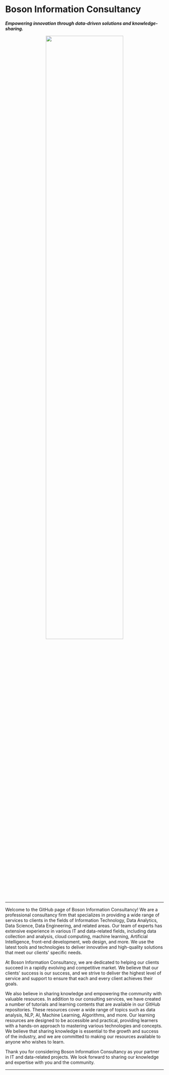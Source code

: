 # Boson Information Consultancy

***Empowering innovation through data-driven solutions and knowledge-sharing.***

<p align="center"><img src="https://user-images.githubusercontent.com/19381768/226313787-4edd332f-5c78-479d-b9ad-88e5c7ad8813.png" width=70%></p>

---
Welcome to the GitHub page of Boson Information Consultancy! We are a professional consultancy firm that specializes in providing a wide range of services to clients in the fields of Information Technology, Data Analytics, Data Science, Data Engineering, and related areas. Our team of experts has extensive experience in various IT and data-related fields, including data collection and analysis, cloud computing, machine learning, Artificial Intelligence, front-end development, web design, and more. We use the latest tools and technologies to deliver innovative and high-quality solutions that meet our clients' specific needs.

At Boson Information Consultancy, we are dedicated to helping our clients succeed in a rapidly evolving and competitive market. We believe that our clients' success is our success, and we strive to deliver the highest level of service and support to ensure that each and every client achieves their goals.

We also believe in sharing knowledge and empowering the community with valuable resources. In addition to our consulting services, we have created a number of tutorials and learning contents that are available in our GitHub repositories. These resources cover a wide range of topics such as data analysis, NLP, AI, Machine Learning, Algorithms, and more. Our learning resources are designed to be accessible and practical, providing learners with a hands-on approach to mastering various technologies and concepts. We believe that sharing knowledge is essential to the growth and success of the industry, and we are committed to making our resources available to anyone who wishes to learn.

Thank you for considering Boson Information Consultancy as your partner in IT and data-related projects. We look forward to sharing our knowledge and expertise with you and the community.

---
